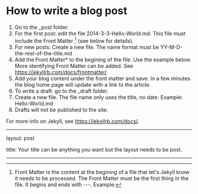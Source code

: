 How to write a blog post
========================
1. Go to the _post folder. 
2. For the first post: edit the file 2014-3-3-Hello-World.md. This file must include the Front Matter [^1] (see below for details).
3. For new posts: Create a new file. The name format must be YY-M-D-the-rest-of-the-title.md
4. Add the Front Matter* to the begining of the file. Use the example below. More identifying Front Matter can be added. See https://jekyllrb.com/docs/frontmatter/
5. Add your blog content under the front matter and save. In a few minutes the blog home page will update with a link to the article.
6. To write a draft: go to the _draft folder.
7. Create a new file. The file name only uses the title, no date. Example: Hello-World.md
8. Drafts will not be published to the site.

For more info on Jekyll, see https://jekyllrb.com/docs/. 

[^1]: Front Matter is the content at the begining of a file that let's Jekyll know it needs to be processed. The Front Matter must be the first thing in the file. It begins and ends with ---. 
Example:

---

layout: post

title: Your title can be anything you want but the layout needs to be post.

---
